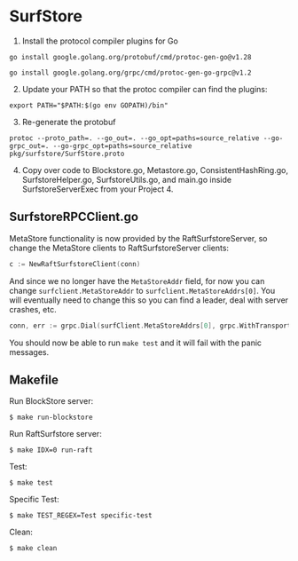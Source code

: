 # SurfStore
1. Install the protocol compiler plugins for Go
```
go install google.golang.org/protobuf/cmd/protoc-gen-go@v1.28

go install google.golang.org/grpc/cmd/protoc-gen-go-grpc@v1.2
```
2. Update your PATH so that the protoc compiler can find the plugins:
```
export PATH="$PATH:$(go env GOPATH)/bin"
```
3. Re-generate the protobuf
```console
protoc --proto_path=. --go_out=. --go_opt=paths=source_relative --go-grpc_out=. --go-grpc_opt=paths=source_relative pkg/surfstore/SurfStore.proto
```
4. Copy over code to Blockstore.go, Metastore.go, ConsistentHashRing.go, SurfstoreHelper.go, SurfstoreUtils.go, and main.go inside SurfstoreServerExec from your Project 4. 

## SurfstoreRPCClient.go
MetaStore functionality is now provided by the RaftSurfstoreServer, so change the MetaStore clients to RaftSurfstoreServer clients:

```go
c := NewRaftSurfstoreClient(conn)
```

And since we no longer have the `MetaStoreAddr` field, for now you can change `surfclient.MetaStoreAddr` to `surfclient.MetaStoreAddrs[0]`. You will eventually need to change this so you can find a leader, deal with server crashes, etc. 
```go
conn, err := grpc.Dial(surfClient.MetaStoreAddrs[0], grpc.WithTransportCredentials(insecure.NewCredentials()))
```


You should now be able to run `make test` and it will fail with the panic messages.


## Makefile

Run BlockStore server:
```console
$ make run-blockstore
```

Run RaftSurfstore server:
```console
$ make IDX=0 run-raft
```

Test:
```console
$ make test
```

Specific Test:
```console
$ make TEST_REGEX=Test specific-test
```

Clean:
```console
$ make clean
```
